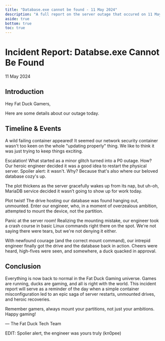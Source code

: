 ```yaml
---
title: "Database.exe cannot be found - 11 May 2024"
description: "A full report on the server outage that occured on 11 May 2024 at 1:00pm AEST"
aside: true
bottom: true
toc: true
---
```


# Incident Report: Databse.exe Cannot Be Found
11 May 2024

## Introduction

Hey Fat Duck Gamers,

Here are some details about our outage today. 

## Timeline & Events

A wild failing container appeared! It seemed our network security container wasn't too keen on the whole "updating properly" thing. We like to think it was just trying to keep things exciting.

Escalation! What started as a minor glitch turned into a P0 outage. How? Our heroic engineer decided it was a good idea to restart the physical server. Spoiler alert: it wasn't. Why? Because that's also where our beloved database cozy's up.

The plot thickens as the server gracefully wakes up from its nap, but uh-oh, MariaDB service decided it wasn’t going to show up for work today.

Plot twist! The drive hosting our database was found hanging out, unmounted. Enter our engineer, who, in a moment of overzealous ambition, attempted to mount the device, not the partition.

Panic at the server room! Realizing the mounting mistake, our engineer took a crash course in basic Linux commands right there on the spot. We're not saying there were tears, but we're not denying it either.

With newfound courage (and the correct mount command), our intrepid engineer finally got the drive and the database back in action. Cheers were heard, high-fives were seen, and somewhere, a duck quacked in approval.

## Conclusion

Everything is now back to normal in the Fat Duck Gaming universe. Games are running, ducks are gaming, and all is right with the world. This incident report will serve as a reminder of the day when a simple container misconfiguration led to an epic saga of server restarts, unmounted drives, and heroic recoveries.

Remember gamers, always mount your partitions, not just your ambitions. Happy gaming!

— The Fat Duck Tech Team

EDIT: Spolier alert, the engineer was yours truly (kn0pee)